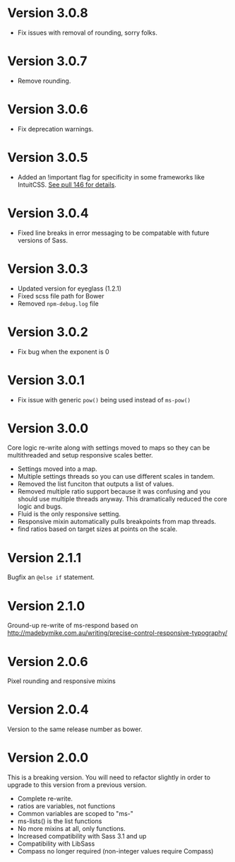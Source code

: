 # Version 3.0.8

* Fix issues with removal of rounding, sorry folks.

# Version 3.0.7

* Remove rounding.

# Version 3.0.6

* Fix deprecation warnings.

# Version 3.0.5

* Added an !important flag for specificity in some frameworks like IntuitCSS. [See pull 146 for details](https://github.com/modularscale/modularscale-sass/pull/146).

# Version 3.0.4

* Fixed line breaks in error messaging to be compatable with future versions of Sass.

# Version 3.0.3

* Updated version for eyeglass (1.2.1)
* Fixed scss file path for Bower
* Removed `npm-debug.log` file

# Version 3.0.2

* Fix bug when the exponent is 0

# Version 3.0.1

* Fix issue with generic `pow()` being used instead of `ms-pow()`

# Version 3.0.0

  Core logic re-write along with settings moved to maps so they can be multithreaded and setup responsive scales better.

  * Settings moved into a map.
  * Multiple settings threads so you can use different scales in tandem.
  * Removed the list funciton that outputs a list of values.
  * Removed multiple ratio support because it was confusing and you should use multiple threads anyway. This dramatically reduced the core logic and bugs.
  * Fluid is the only responsive setting.
  * Responsive mixin automatically pulls breakpoints from map threads.
  * find ratios based on target sizes at points on the scale.

# Version 2.1.1

  Bugfix an `@else if` statement.

# Version 2.1.0

  Ground-up re-write of ms-respond based on http://madebymike.com.au/writing/precise-control-responsive-typography/

# Version 2.0.6

  Pixel rounding and responsive mixins

# Version 2.0.4

  Version to the same release number as bower.

# Version 2.0.0

  This is a breaking version. You will need to refactor slightly in order to upgrade to this version from a previous version.

  * Complete re-write.
  * ratios are variables, not functions
  * Common variables are scoped to "ms-"
  * ms-lists() is the list functions
  * No more mixins at all, only functions.
  * Increased compatibility with Sass 3.1 and up
  * Compatibility with LibSass
  * Compass no longer required (non-integer values require Compass)
